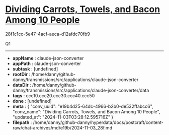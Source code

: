 # [Dividing Carrots, Towels, and Bacon Among 10 People](https://claude.ai/chat/e19b4d25-64dc-4966-b2b0-de532ffabcc6)

28f1c1cc-5e47-4acf-aeca-d12afdc70fb9

Q1

---

* **appName** : claude-json-converter
* **appPath** : claude-json-converter
* **subtask** : [undefined]
* **rootDir** : /home/danny/github-danny/transmissions/src/applications/claude-json-converter
* **dataDir** : /home/danny/github-danny/transmissions/src/applications/claude-json-converter/data
* **tags** : ccc10.ccc20.ccc30.ccc40.ccc50
* **done** : [undefined]
* **meta** : {
  "conv_uuid": "e19b4d25-64dc-4966-b2b0-de532ffabcc6",
  "conv_name": "Dividing Carrots, Towels, and Bacon Among 10 People",
  "updated_at": "2024-11-03T03:28:12.595716Z"
}
* **filepath** : /home/danny/github-danny/hyperdata/docs/postcraft/content-raw/chat-archives/md/e19b/2024-11-03_28f.md